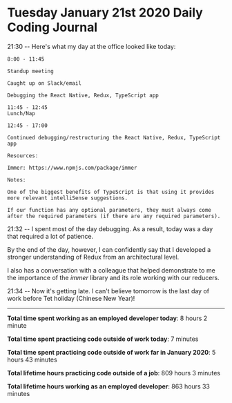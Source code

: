 # Tuesday January 21st 2020 Daily Coding Journal

21:30 -- Here's what my day at the office looked like today:
```
8:00 - 11:45

Standup meeting

Caught up on Slack/email

Debugging the React Native, Redux, TypeScript app

11:45 - 12:45
Lunch/Nap

12:45 - 17:00

Continued debugging/restructuring the React Native, Redux, TypeScript app

Resources:

Immer: https://www.npmjs.com/package/immer

Notes:

One of the biggest benefits of TypeScript is that using it provides more relevant intelliSense suggestions.

If our function has any optional parameters, they must always come after the required parameters (if there are any required parameters).
```
21:32 -- I spent most of the day debugging. As a result, today was a day that required a lot of patience.

By the end of the day, however, I can confidently say that I developed a stronger understanding of Redux from an architectural level.

I also has a conversation with a colleague that helped demonstrate to me the importance of the *immer* library and its role working with our reducers.

21:34 -- Now it's getting late. I can't believe tomorrow is the last day of work before Tet holiday (Chinese New Year)!
___
**Total time spent working as an employed developer today**: 8 hours 2 minute

**Total time spent practicing code outside of work today**: 7 minutes

**Total time spent practicing code outside of work far in January 2020**: 5 hours 43 minutes

**Total lifetime hours practicing code outside of a job**: 809 hours 3 minutes

**Total lifetime hours working as an employed developer**: 863 hours 33 minutes